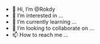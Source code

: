 - 👋 Hi, I’m @Rokdy
- 👀 I’m interested in ...
- 🌱 I’m currently learning ...
- 💞️ I’m looking to collaborate on ...
- 📫 How to reach me ...

<!---
Rokdy/Rokdy is a ✨ special ✨ repository because its `README.md` (this file) appears on your GitHub profile.
You can click the Preview link to take a look at your changes.
--->
